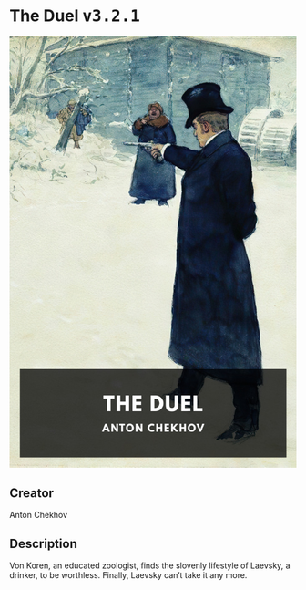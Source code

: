 
# The Duel <kbd>v3.2.1</kbd>

<center>
  <img src="./cover-1024.jpg"/>
</center>

## Creator
Anton Chekhov

## Description
Von Koren, an educated zoologist, finds the slovenly lifestyle of Laevsky, a drinker, to be worthless. Finally, Laevsky can’t take it any more.
